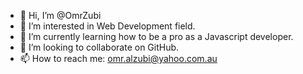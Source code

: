- 👋 Hi, I’m @OmrZubi
- 👀 I’m interested in Web Development field.
- 🌱 I’m currently learning how to be a pro as a Javascript developer.
- 💞️ I’m looking to collaborate on GitHub.
- 📫 How to reach me: omr.alzubi@yahoo.com.au

<!---
OmrZubi/OmrZubi is a ✨ special ✨ repository because its `README.md` (this file) appears on your GitHub profile.
You can click the Preview link to take a look at your changes.
--->
